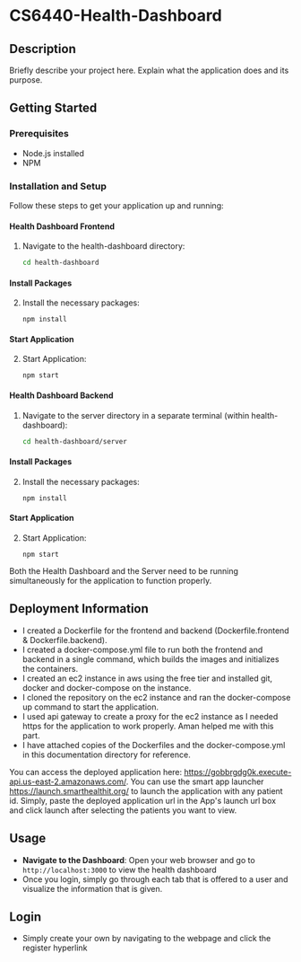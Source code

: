 # CS6440-Health-Dashboard

## Description

Briefly describe your project here. Explain what the application does and its purpose.

## Getting Started

### Prerequisites

- Node.js installed
- NPM

### Installation and Setup

Follow these steps to get your application up and running:

#### Health Dashboard Frontend

1. Navigate to the health-dashboard directory:
   ```bash
   cd health-dashboard
   ```

#### Install Packages

2. Install the necessary packages:
   ```
   npm install
   ```

#### Start Application

2. Start Application:
   ```
   npm start
   ```

#### Health Dashboard Backend

1. Navigate to the server directory in a separate terminal (within health-dashboard):
   ```bash
   cd health-dashboard/server
   ```

#### Install Packages

2. Install the necessary packages:
   ```
   npm install
   ```

#### Start Application

2. Start Application:
   ```
   npm start
   ```

Both the Health Dashboard and the Server need to be running simultaneously for the application to function properly.

## Deployment Information

- I created a Dockerfile for the frontend and backend (Dockerfile.frontend & Dockerfile.backend).
- I created a docker-compose.yml file to run both the frontend and backend in a single command, which builds the images and initializes the containers.
- I created an ec2 instance in aws using the free tier and installed git, docker and docker-compose on the instance.
- I cloned the repository on the ec2 instance and ran the docker-compose up command to start the application.
- I used api gateway to create a proxy for the ec2 instance as I needed https for the application to work properly. Aman helped me with this part.
- I have attached copies of the Dockerfiles and the docker-compose.yml in this documentation directory for reference.

You can access the deployed application here: https://gobbrgdg0k.execute-api.us-east-2.amazonaws.com/.
You can use the smart app launcher https://launch.smarthealthit.org/ to launch the application with any patient id. Simply, paste the deployed application url in the App's launch url box and click launch after selecting the patients you want to view.

## Usage

- **Navigate to the Dashboard**: Open your web browser and go to `http://localhost:3000` to view the health dashboard
- Once you login, simply go through each tab that is offered to a user and visualize the information that is given.

## Login
- Simply create your own by navigating to the webpage and click the register hyperlink